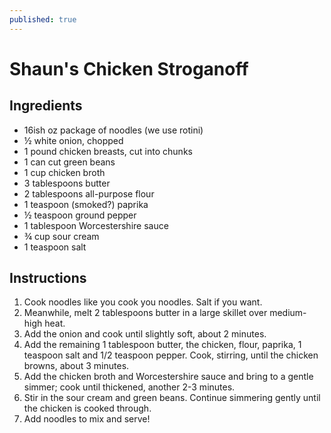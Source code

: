 ```yaml
---
published: true
---
```

# Shaun's Chicken Stroganoff

## Ingredients
- 16ish oz package of noodles (we use rotini)
- ½ white onion, chopped
- 1 pound chicken breasts, cut into chunks
- 1 can cut green beans
- 1 cup chicken broth
- 3 tablespoons butter
- 2 tablespoons all-purpose flour
- 1 teaspoon (smoked?) paprika
- ½ teaspoon ground pepper
- 1 tablespoon Worcestershire sauce
- ¾ cup sour cream
- 1 teaspoon salt

## Instructions
1. Cook noodles like you cook you noodles. Salt if you want.
2. Meanwhile, melt 2 tablespoons butter in a large skillet over medium-high heat.
3. Add the onion and cook until slightly soft, about 2 minutes.
4. Add the remaining 1 tablespoon butter, the chicken, flour, paprika, 1 teaspoon salt and 1/2 teaspoon pepper. Cook, stirring, until the chicken browns, about 3 minutes.
5. Add the chicken broth and Worcestershire sauce and bring to a gentle simmer; cook until thickened, another 2-3 minutes.
6. Stir in the sour cream and green beans. Continue simmering gently until the chicken is cooked through.
7. Add noodles to mix and serve!